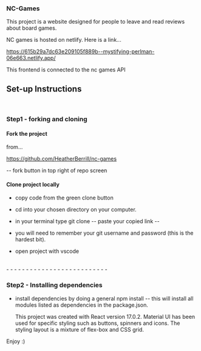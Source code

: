 <h3>NC-Games</h3>

This project is a website designed for people to leave and read reviews about board games.

NC games is hosted on netlify. Here is a link...

https://615b29a7dc63e209105f889b--mystifying-perlman-06e663.netlify.app/

This frontend is connected to the nc games API
<br>

<h2> Set-up Instructions </h2> <br>

<h3> Step1 - forking and cloning</h3>

<h4> Fork the project </h4>

from...

https://github.com/HeatherBerrill/nc-games

-- fork button in top right of repo screen

<h4> Clone project locally </h4>

- copy code from the green clone button

- cd into your chosen directory on your computer.

- in your terminal type git clone -- paste your copied link --

- you will need to remember your git username and password (this is the hardest bit).

- open project with vscode

<br> - - - - - - - - - - - - - - - - - - - - - - - - - - <br>

<h3> Step2 - Installing dependencies </h3>

- install dependencies by doing a general npm install
  -- this will install all modules listed as dependencies in the package.json.

  This project was created with React version 17.0.2. Material UI has been used for specific styling such as buttons, spinners and icons. The styling layout is a mixture of flex-box and CSS grid.

Enjoy :)
